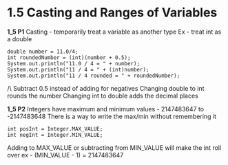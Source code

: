 # 1.5 Casting and Ranges of Variables
**1_5 P1**
Casting - temporarily treat a variable as another type
    Ex - treat int as a double
```
double number = 11.0/4;
int roundedNumber = (int)(number + 0.5);
System.out.println("11.0 / 4 = " + number);
System.out.println("11 / 4 = " + (int)number);
System.out.println("11 / 4 rounded = " + roundedNumber);
```
/\ Subtract 0.5 instead of adding for negatives
Changing double to int rounds the number
Changing int to double adds the decimal places

**1_5 P2**
Integers have maximum and minimum values - 2147483647 to -2147483648
There is a way to write the max/min without remembering it
```
int posInt = Integer.MAX_VALUE;
int negInt = Integer.MIN_VALUE;
```
Adding to MAX_VALUE or subtracting from MIN_VALUE will make the int roll over
    ex - (MIN_VALUE - 1) = 2147483647
